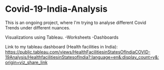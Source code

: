 # Covid-19-India-Analysis

This is an ongoing project, where I'm trying to analyse different Covid Trends under different nuances. 

Visualizations using Tableau.
-Worksheets
-Dashboards

Link to my tableau dashboard (Health facilities in India): https://public.tableau.com/views/HealthFacilitiesinStatesOfIndiaCOVID-19Analysis/HealthfacilitiesinStatesofIndia?:language=en&:display_count=y&:origin=viz_share_link

